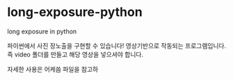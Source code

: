 # long-exposure-python
long exposure in python

파이썬에서 사진 장노출을 구현할 수 있습니다!
영상기반으로 작동되는 프로그램입니다.
즉 video 폴더를 만들고 해당 영상을 넣으셔야 합니다.

자세한 사용은 어케씀 파일을 참고하

